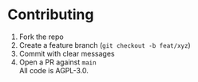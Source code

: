 # Contributing
1. Fork the repo  
2. Create a feature branch (`git checkout -b feat/xyz`)  
3. Commit with clear messages  
4. Open a PR against `main`  
All code is AGPL-3.0.
